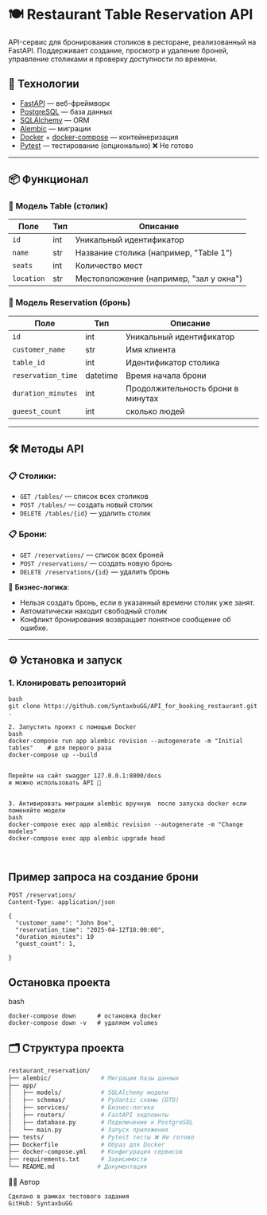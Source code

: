 # 🍽️ Restaurant Table Reservation API

API-сервис для бронирования столиков в ресторане, реализованный на FastAPI. Поддерживает создание, просмотр и удаление броней, управление столиками и проверку доступности по времени.

## 🚀 Технологии

- [FastAPI](https://fastapi.tiangolo.com/) — веб-фреймворк
- [PostgreSQL](https://www.postgresql.org/) — база данных
- [SQLAlchemy](https://www.sqlalchemy.org/)  — ORM
- [Alembic](https://alembic.sqlalchemy.org/) — миграции
- [Docker](https://www.docker.com/) + [docker-compose](https://docs.docker.com/compose/) — контейнеризация
- [Pytest](https://docs.pytest.org/) — тестирование (опционально) ❌ Не готово

---

## 📦 Функционал

### 🔹 Модель Table (столик)
| Поле | Тип | Описание |
|------|-----|----------|
| `id` | int | Уникальный идентификатор |
| `name` | str | Название столика (например, "Table 1") |
| `seats` | int | Количество мест |
| `location` | str | Местоположение (например, "зал у окна") |

### 🔹 Модель Reservation (бронь)
| Поле | Тип | Описание |
|------|-----|----------|
| `id` | int | Уникальный идентификатор |
| `customer_name` | str | Имя клиента |
| `table_id` | int | Идентификатор столика |
| `reservation_time` | datetime | Время начала брони |
| `duration_minutes` | int | Продолжительность брони в минутах |
| `gueest_count` | int | сколько людей |


---

## 🛠️ Методы API

### 📋 Столики:
- `GET /tables/` — список всех столиков
- `POST /tables/` — создать новый столик
- `DELETE /tables/{id}` — удалить столик

### 📋 Брони:
- `GET /reservations/` — список всех броней
- `POST /reservations/` — создать новую бронь
- `DELETE /reservations/{id}` — удалить бронь

📌 **Бизнес-логика**:
- Нельзя создать бронь, если в указанный времени столик уже занят.
- Автоматически находит свободный столик
- Конфликт бронирования возвращает понятное сообщение об ошибке.

---

## ⚙️ Установка и запуск

### 1. Клонировать репозиторий
```
bash
git clone https://github.com/SyntaxbuGG/API_for_booking_restaurant.git .

2. Запустить проект с помощью Docker
bash
docker-compose run app alembic revision --autogenerate -m "Initial tables"    # для первого раза
docker-compose up --build


Перейти на сайт swagger 127.0.0.1:8000/docs 
и можно использовать API 🫡


3. Активировать миграции alembic вручную  после запуска docker если поменяйте модели 
bash 
docker-compose exec app alembic revision --autogenerate -m "Change modeles"
docker-compose exec app alembic upgrade head



```
## Пример запроса на создание брони
```http
POST /reservations/
Content-Type: application/json

{
  "customer_name": "John Doe",
  "reservation_time": "2025-04-12T18:00:00",
  "duration_minutes": 10
  "guest_count": 1,
   
}
```
## Остановка проекта 
bash
```
docker-compose down      # остановка docker  
docker-compose down -v   # удаляем volumes  
```
## 🗂 Структура проекта

```bash
restaurant_reservation/
├── alembic/              # Миграции базы данных
├── app/
│   ├── models/           # SQLAlchemy модели
│   ├── schemas/          # Pydantic схемы (DTO)
│   ├── services/         # Бизнес-логика
│   ├── routers/          # FastAPI эндпоинты
│   ├── database.py       # Подключение к PostgreSQL
│   └── main.py           # Запуск приложения
├── tests/                # Pytest тесты ❌ Не готово
├── Dockerfile            # Образ для Docker
├── docker-compose.yml    # Конфигурация сервисов
├── requirements.txt      # Зависимости
└── README.md            # Документация
```

👨‍💻 Автор
```
Сделано в рамках тестового задания
GitHub: SyntaxbuGG
```
